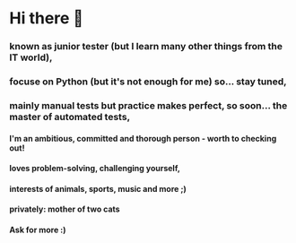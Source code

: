 # Hi there 👋

### known as junior tester (but I learn many other things from the IT world),
### focuse on Python (but it's not enough for me) so... stay tuned,
### mainly manual tests but practice makes perfect, so soon... the master of automated tests,
#### I'm an ambitious, committed and thorough person - worth to checking out!
#### loves problem-solving, challenging yourself,
#### interests of animals, sports, music and more ;)
#### privately: mother of two cats

#### Ask for more :)
